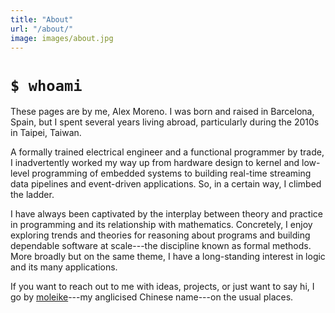 ```yaml
---
title: "About"
url: "/about/"
image: images/about.jpg
---
```


# `$ whoami`

These pages are by me, Alex Moreno. I was born and raised in Barcelona, Spain,
but I spent several years living abroad, particularly during the 2010s in
Taipei, Taiwan.

A formally trained electrical engineer and a functional programmer by trade, I
inadvertently worked my way up from hardware design to kernel and low-level
programming of embedded systems to building real-time streaming data pipelines
and event-driven applications. So, in a certain way, I climbed the ladder.

I have always been captivated by the interplay between theory and practice in
programming and its relationship with mathematics. Concretely, I enjoy exploring
trends and theories for reasoning about programs and building dependable
software at scale---the discipline known as formal methods. More broadly but on
the same theme, I have a long-standing interest in logic and its many
applications.

If you want to reach out to me with ideas, projects, or just want to say hi, I
go by [moleike][keybase]---my anglicised Chinese name---on the usual places.

[keybase]: https://keybase.io/moleike

